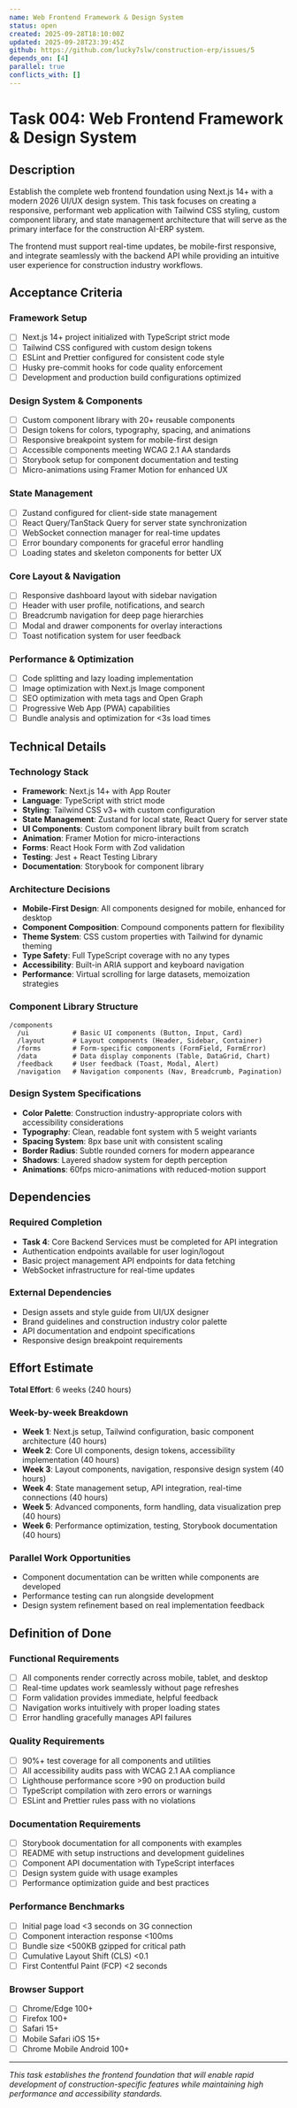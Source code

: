 ```yaml
---
name: Web Frontend Framework & Design System
status: open
created: 2025-09-28T18:10:00Z
updated: 2025-09-28T23:39:45Z
github: https://github.com/lucky7slw/construction-erp/issues/5
depends_on: [4]
parallel: true
conflicts_with: []
---
```


# Task 004: Web Frontend Framework & Design System

## Description

Establish the complete web frontend foundation using Next.js 14+ with a modern 2026 UI/UX design system. This task focuses on creating a responsive, performant web application with Tailwind CSS styling, custom component library, and state management architecture that will serve as the primary interface for the construction AI-ERP system.

The frontend must support real-time updates, be mobile-first responsive, and integrate seamlessly with the backend API while providing an intuitive user experience for construction industry workflows.

## Acceptance Criteria

### Framework Setup
- [ ] Next.js 14+ project initialized with TypeScript strict mode
- [ ] Tailwind CSS configured with custom design tokens
- [ ] ESLint and Prettier configured for consistent code style
- [ ] Husky pre-commit hooks for code quality enforcement
- [ ] Development and production build configurations optimized

### Design System & Components
- [ ] Custom component library with 20+ reusable components
- [ ] Design tokens for colors, typography, spacing, and animations
- [ ] Responsive breakpoint system for mobile-first design
- [ ] Accessible components meeting WCAG 2.1 AA standards
- [ ] Storybook setup for component documentation and testing
- [ ] Micro-animations using Framer Motion for enhanced UX

### State Management
- [ ] Zustand configured for client-side state management
- [ ] React Query/TanStack Query for server state synchronization
- [ ] WebSocket connection manager for real-time updates
- [ ] Error boundary components for graceful error handling
- [ ] Loading states and skeleton components for better UX

### Core Layout & Navigation
- [ ] Responsive dashboard layout with sidebar navigation
- [ ] Header with user profile, notifications, and search
- [ ] Breadcrumb navigation for deep page hierarchies
- [ ] Modal and drawer components for overlay interactions
- [ ] Toast notification system for user feedback

### Performance & Optimization
- [ ] Code splitting and lazy loading implementation
- [ ] Image optimization with Next.js Image component
- [ ] SEO optimization with meta tags and Open Graph
- [ ] Progressive Web App (PWA) capabilities
- [ ] Bundle analysis and optimization for <3s load times

## Technical Details

### Technology Stack
- **Framework**: Next.js 14+ with App Router
- **Language**: TypeScript with strict mode
- **Styling**: Tailwind CSS v3+ with custom configuration
- **State Management**: Zustand for local state, React Query for server state
- **UI Components**: Custom component library built from scratch
- **Animation**: Framer Motion for micro-interactions
- **Forms**: React Hook Form with Zod validation
- **Testing**: Jest + React Testing Library
- **Documentation**: Storybook for component library

### Architecture Decisions
- **Mobile-First Design**: All components designed for mobile, enhanced for desktop
- **Component Composition**: Compound components pattern for flexibility
- **Theme System**: CSS custom properties with Tailwind for dynamic theming
- **Type Safety**: Full TypeScript coverage with no any types
- **Accessibility**: Built-in ARIA support and keyboard navigation
- **Performance**: Virtual scrolling for large datasets, memoization strategies

### Component Library Structure
```
/components
  /ui           # Basic UI components (Button, Input, Card)
  /layout       # Layout components (Header, Sidebar, Container)
  /forms        # Form-specific components (FormField, FormError)
  /data         # Data display components (Table, DataGrid, Chart)
  /feedback     # User feedback (Toast, Modal, Alert)
  /navigation   # Navigation components (Nav, Breadcrumb, Pagination)
```

### Design System Specifications
- **Color Palette**: Construction industry-appropriate colors with accessibility considerations
- **Typography**: Clean, readable font system with 5 weight variants
- **Spacing System**: 8px base unit with consistent scaling
- **Border Radius**: Subtle rounded corners for modern appearance
- **Shadows**: Layered shadow system for depth perception
- **Animations**: 60fps micro-animations with reduced-motion support

## Dependencies

### Required Completion
- **Task 4**: Core Backend Services must be completed for API integration
- Authentication endpoints available for user login/logout
- Basic project management API endpoints for data fetching
- WebSocket infrastructure for real-time updates

### External Dependencies
- Design assets and style guide from UI/UX designer
- Brand guidelines and construction industry color palette
- API documentation and endpoint specifications
- Responsive design breakpoint requirements

## Effort Estimate

**Total Effort**: 6 weeks (240 hours)

### Week-by-week Breakdown
- **Week 1**: Next.js setup, Tailwind configuration, basic component architecture (40 hours)
- **Week 2**: Core UI components, design tokens, accessibility implementation (40 hours)
- **Week 3**: Layout components, navigation, responsive design system (40 hours)
- **Week 4**: State management setup, API integration, real-time connections (40 hours)
- **Week 5**: Advanced components, form handling, data visualization prep (40 hours)
- **Week 6**: Performance optimization, testing, Storybook documentation (40 hours)

### Parallel Work Opportunities
- Component documentation can be written while components are developed
- Performance testing can run alongside development
- Design system refinement based on real implementation feedback

## Definition of Done

### Functional Requirements
- [ ] All components render correctly across mobile, tablet, and desktop
- [ ] Real-time updates work seamlessly without page refreshes
- [ ] Form validation provides immediate, helpful feedback
- [ ] Navigation works intuitively with proper loading states
- [ ] Error handling gracefully manages API failures

### Quality Requirements
- [ ] 90%+ test coverage for all components and utilities
- [ ] All accessibility audits pass with WCAG 2.1 AA compliance
- [ ] Lighthouse performance score >90 on production build
- [ ] TypeScript compilation with zero errors or warnings
- [ ] ESLint and Prettier rules pass with no violations

### Documentation Requirements
- [ ] Storybook documentation for all components with examples
- [ ] README with setup instructions and development guidelines
- [ ] Component API documentation with TypeScript interfaces
- [ ] Design system guide with usage examples
- [ ] Performance optimization guide and best practices

### Performance Benchmarks
- [ ] Initial page load <3 seconds on 3G connection
- [ ] Component interaction response <100ms
- [ ] Bundle size <500KB gzipped for critical path
- [ ] Cumulative Layout Shift (CLS) <0.1
- [ ] First Contentful Paint (FCP) <2 seconds

### Browser Support
- [ ] Chrome/Edge 100+
- [ ] Firefox 100+
- [ ] Safari 15+
- [ ] Mobile Safari iOS 15+
- [ ] Chrome Mobile Android 100+

---

*This task establishes the frontend foundation that will enable rapid development of construction-specific features while maintaining high performance and accessibility standards.*
